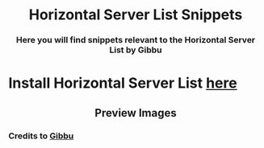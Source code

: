 <h1 align=center> Horizontal Server List Snippets </h1>
<h3 align=center> Here you will find snippets relevant to the Horizontal Server List by Gibbu </h3>

# Install Horizontal Server List [here](https://github.com/DiscordStyles/HorizontalServerList)

<h2 align=center> Preview Images </h2>



### Credits to [Gibbu](https://github.com/gibbu)
